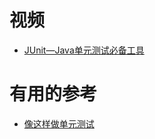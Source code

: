 



# 视频

* [JUnit—Java单元测试必备工具](http://www.imooc.com/learn/356)

# 有用的参考

* [像这样做单元测试](https://my.oschina.net/huangyong/blog/162325)

